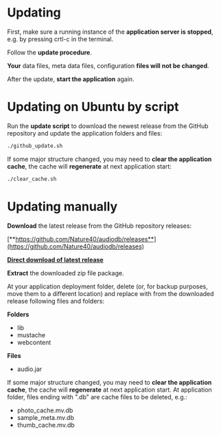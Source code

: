 # Updating

First, make sure a running instance of the **application server is stopped**, e.g. by pressing crtl-c in the terminal.

Follow the **update procedure**. 

**Your** data files, meta data files, configuration **files will not be changed**.

After the update, **start the application** again.

# Updating on Ubuntu by script

Run the **update script** to download the newest release from the GitHub repository and update the application folders and files:

```bash
./github_update.sh
```

If some major structure changed, you may need to **clear the application cache**, the cache will **regenerate** at next application start:

```bash
./clear_cache.sh
```

# Updating manually

**Download** the latest release from the GitHub repository releases: 

[**https://github.com/Nature40/audiodb/releases**](https://github.com/Nature40/audiodb/releases)

[**Direct download of latest release**](https://github.com/Nature40/audiodb/releases/latest/download/package.zip)

**Extract** the downloaded zip file package.

At your application deployment folder, delete (or, for backup purposes, move them to a different location) and replace with from the downloaded release following files and folders:

**Folders**
* lib
* mustache
* webcontent

**Files**
* audio.jar

If some major structure changed, you may need to **clear the application cache**, the cache will **regenerate** at next application start. 
At application folder, files ending with ".db" are cache files to be deleted, e.g.:
* photo_cache.mv.db
* sample_meta.mv.db
* thumb_cache.mv.db